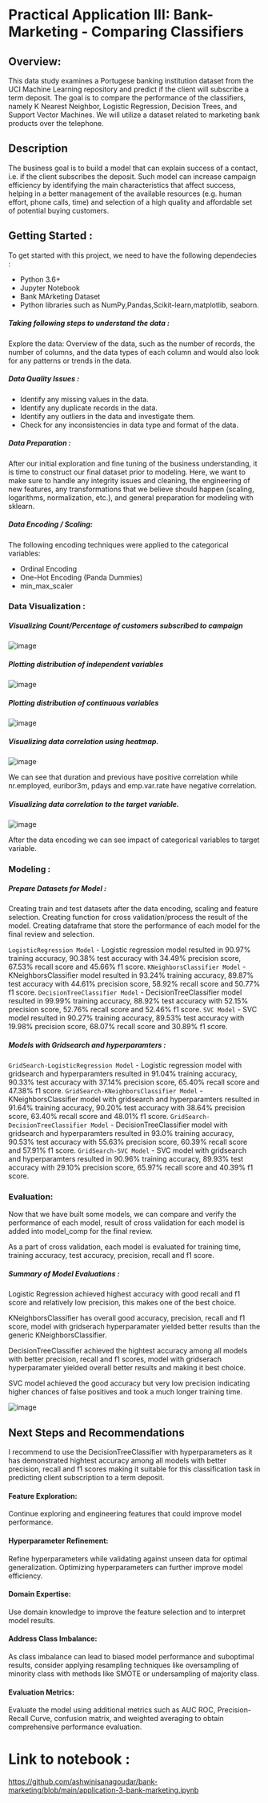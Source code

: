 # Practical Application III: Bank-Marketing - Comparing Classifiers

## Overview:

This data study examines a Portugese banking institution dataset from the UCI Machine Learning repository and predict if the client will subscribe a term deposit. The goal is to compare the performance of the classifiers, namely K Nearest Neighbor, Logistic Regression, Decision Trees, and Support Vector Machines. We will utilize a dataset related to marketing bank products over the telephone.


## Description
The business goal is to build a model that can explain success of a contact, i.e. if the client subscribes the deposit. Such model can increase campaign efficiency by identifying the main characteristics that affect success, helping in a better management of the available resources (e.g. human effort, phone calls, time) and selection of a high quality and affordable set of potential buying customers. 

## Getting Started :
To get started with this project, we need to have the following dependecies :
* Python 3.6+
* Jupyter Notebook
* Bank MArketing Dataset
* Python libraries such as NumPy,Pandas,Scikit-learn,matplotlib, seaborn.

##### Taking following steps to understand the data :

Explore the data: Overview of the data, such as the number of records, the number of columns, and the data types of each column and would also look for any patterns or trends in the data.

##### Data Quality Issues :

* Identify any missing values in the data.
* Identify any duplicate records in the data.
* Identify any outliers in the data and investigate them.
* Check for any inconsistencies in data type and format of the data.

##### Data Preparation :
After our initial exploration and fine tuning of the business understanding, it is time to construct our final dataset prior to modeling. Here, we want to make sure to handle any integrity issues and cleaning, the engineering of new features, any transformations that we believe should happen (scaling, logarithms, normalization, etc.), and general preparation for modeling with sklearn.

##### Data Encoding / Scaling:
The following encoding techniques were applied to the categorical variables:

* Ordinal Encoding
* One-Hot Encoding (Panda Dummies)
* min_max_scaler

### Data Visualization :


##### Visualizing Count/Percentage of customers subscribed to campaign

![image](images/customer_subcription.png)

##### Plotting distribution of independent variables

![image](images/distribution_independent_var.png)

##### Plotting distribution of continuous variables

![image](images/distribution_continuous_var.png)

##### Visualizing data correlation using heatmap.

![image](images/heatmap.png)

We can see that duration and previous have positive correlation while nr.employed, euribor3m, pdays and emp.var.rate have negative correlation.

##### Visualizing data correlation to the target variable.

![image](images/corr_target_var.png)

After the data encoding we can see impact of categorical variables to target variable.


### Modeling :

##### Prepare Datasets for Model :

Creating train and test datasets after the data encoding, scaling and feature selection.
Creating function for cross validation/process the result of the model.
Creating dataframe that store the performance of each model for the final review and selection.

`LogisticRegression Model` - Logistic regression model resulted in 90.97% training accuracy, 90.38% test accuracy with 34.49% precision score, 67.53% recall score and 45.66% f1 score.
`KNeighborsClassifier Model` - KNeighborsClassifier model resulted in 93.24% training accuracy, 89.87% test accuracy with 44.61% precision score, 58.92% recall score and 50.77% f1 score.
`DecisionTreeClassifier Model` - DecisionTreeClassifier model resulted in 99.99% training accuracy, 88.92% test accuracy with 52.15% precision score, 52.76% recall score and 52.46% f1 score.
`SVC Model` - SVC model resulted in 90.27% training accuracy, 89.53% test accuracy with 19.98% precision score, 68.07% recall score and 30.89% f1 score.

##### Models with Gridsearch and hyperparamters :

`GridSearch-LogisticRegression Model` - Logistic regression model with gridsearch and hyperparamters resulted in 91.04% training accuracy, 90.33% test accuracy with 37.14% precision score, 65.40% recall score and 47.38% f1 score.
`GridSearch-KNeighborsClassifier Model` - KNeighborsClassifier model with gridsearch and hyperparamters resulted in 91.64% training accuracy, 90.20% test accuracy with 38.64% precision score, 63.40% recall score and 48.01% f1 score.
`GridSearch-DecisionTreeClassifier Model` - DecisionTreeClassifier model with gridsearch and hyperparamters resulted in 93.0% training accuracy, 90.53% test accuracy with 55.63% precision score, 60.39% recall score and 57.91% f1 score.
`GridSearch-SVC Model` - SVC model with gridsearch and hyperparamters resulted in 90.96% training accuracy, 89.93% test accuracy with 29.10% precision score, 65.97% recall score and 40.39% f1 score.

### Evaluation:

Now that we have built some models, we can compare and verify the performance of each model, result of cross validation for each model is added into model_comp for the final review.

As a part of cross validation, each model is evaluated for training time, training accuracy, test accuracy, precision, recall and f1 score.

##### Summary of Model Evaluations :

Logistic Regression achieved highest accuracy with good recall and f1 score and relatively low precision, this makes one of the best choice.

KNeighborsClassifier has overall good accuracy, precision, recall and f1 score, model with gridserach hyperparamater yielded better results than the generic KNeighborsClassifier.

DecisionTreeClassifier achieved the hightest accuracy among all models with better precision, recall and f1 scores, model with gridserach hyperparamater yielded overall better results and making it best choice.

SVC model achieved the good accuracy but very low precision indicating higher chances of false positives and took a much longer training time.

![image](images/model_summary.png)

## Next Steps and Recommendations

I recommend to use the DecisionTreeClassifier with hyperparameters as it has demonstrated hightest accuracy among all models with better precision, recall and f1 scores making it suitable for this classification task in predicting client subscription to a term deposit.

#### Feature Exploration: 
Continue exploring and engineering features that could improve model performance.

#### Hyperparameter Refinement: 
Refine hyperparameters while validating against unseen data for optimal generalization. Optimizing hyperparameters can further improve model efficiency.

#### Domain Expertise: 
Use domain knowledge to improve the feature selection and to interpret model results.

#### Address Class Imbalance:
As class imbalance can lead to biased model performance and suboptimal results, consider applying resampling techniques like oversampling of minority class with methods like SMOTE or undersampling of majority class.

#### Evaluation Metrics:

Evaluate the model using additional metrics such as AUC ROC, Precision-Recall Curve, confusion matrix, and weighted averaging to obtain  comprehensive performance evaluation.

# Link to notebook :

https://github.com/ashwinisanagoudar/bank-marketing/blob/main/application-3-bank-marketing.ipynb